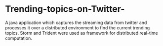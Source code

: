 # Trending-topics-on-Twitter-
A java application which captures the streaming data from twitter and processes it over a distributed environment 
to find the current trending topics. Storm and Trident were used as framework for distributed real-time computation.
